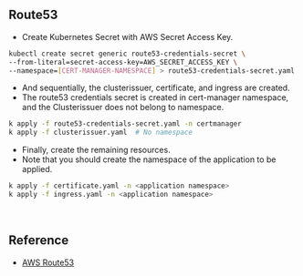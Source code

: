 ## Route53

- Create Kubernetes Secret with AWS Secret Access Key.

```bash
kubectl create secret generic route53-credentials-secret \
--from-literal=secret-access-key=AWS_SECRET_ACCESS_KEY \
--namespace=[CERT-MANAGER-NAMESPACE] > route53-credentials-secret.yaml
```

- And sequentially, the clusterissuer, certificate, and ingress are created.
- The route53 credentials secret is created in cert-manager namespace, and the Clusterissuer does not belong to namespace.

```bash
k apply -f route53-credentials-secret.yaml -n certmanager
k apply -f clusterissuer.yaml  # No namespace
```

- Finally, create the remaining resources.
- Note that you should create the namespace of the application to be applied.

```bash
k apply -f certificate.yaml -n <application namespace>
k apply -f ingress.yaml -n <application namespace>
```

<br/>

## Reference
- [AWS Route53](https://cert-manager.io/docs/configuration/acme/dns01/route53/)
